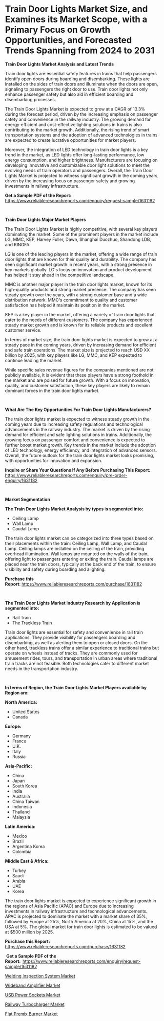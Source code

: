 <p><h1>Train Door Lights Market Size, and Examines its Market Scope, with a Primary Focus on Growth Opportunities, and Forecasted Trends Spanning from 2024 to 2031</h1></p><p><strong>Train Door Lights Market Analysis and Latest Trends</strong></p>
<p><p>Train door lights are essential safety features in trains that help passengers identify open doors during boarding and disembarking. These lights are installed on the sides of train doors and illuminate when the doors are open, signaling to passengers the right door to use. Train door lights not only enhance passenger safety but also aid in efficient boarding and disembarking processes.</p><p>The Train Door Lights Market is expected to grow at a CAGR of 13.3% during the forecast period, driven by the increasing emphasis on passenger safety and convenience in the railway industry. The growing demand for energy-efficient and cost-effective lighting solutions in trains is also contributing to the market growth. Additionally, the rising trend of smart transportation systems and the adoption of advanced technologies in trains are expected to create lucrative opportunities for market players.</p><p>Moreover, the integration of LED technology in train door lights is a key trend in the market, as LED lights offer long-lasting performance, low energy consumption, and higher brightness. Manufacturers are focusing on developing innovative and customizable door light solutions to meet the evolving needs of train operators and passengers. Overall, the Train Door Lights Market is projected to witness significant growth in the coming years, driven by the increasing focus on passenger safety and growing investments in railway infrastructure.</p></p>
<p><strong>Get a Sample PDF of the Report:&nbsp;</strong> <a href="https://www.reliableresearchreports.com/enquiry/request-sample/1631182">https://www.reliableresearchreports.com/enquiry/request-sample/1631182</a></p>
<p>&nbsp;</p>
<p><strong>Train Door Lights Major Market Players</strong></p>
<p><p>The Train Door Lights Market is highly competitive, with several key players dominating the market. Some of the prominent players in the market include LG, MMC, KEP, Harvey Fuller, Dawn, Shanghai Duozhuo, Shandong LDB, and KINGFA.</p><p>LG is one of the leading players in the market, offering a wide range of train door lights that are known for their quality and durability. The company has seen significant market growth in recent years, with a strong presence in key markets globally. LG's focus on innovation and product development has helped it stay ahead in the competitive landscape.</p><p>MMC is another major player in the train door lights market, known for its high-quality products and strong market presence. The company has seen steady growth over the years, with a strong customer base and a wide distribution network. MMC's commitment to quality and customer satisfaction has helped it maintain its position in the market.</p><p>KEP is a key player in the market, offering a variety of train door lights that cater to the needs of different customers. The company has experienced steady market growth and is known for its reliable products and excellent customer service.</p><p>In terms of market size, the train door lights market is expected to grow at a steady pace in the coming years, driven by increasing demand for efficient and safe train operations. The market size is projected to reach USD XX billion by 2025, with key players like LG, MMC, and KEP expected to continue leading the market.</p><p>While specific sales revenue figures for the companies mentioned are not publicly available, it is evident that these players have a strong foothold in the market and are poised for future growth. With a focus on innovation, quality, and customer satisfaction, these key players are likely to remain dominant forces in the train door lights market.</p></p>
<p>&nbsp;</p>
<p><strong>What Are The Key Opportunities For Train Door Lights Manufacturers?</strong></p>
<p><p>The train door lights market is expected to witness steady growth in the coming years due to increasing safety regulations and technological advancements in the railway industry. The market is driven by the rising demand for efficient and safe lighting solutions in trains. Additionally, the growing focus on passenger comfort and convenience is expected to further boost market growth. Key trends in the market include the adoption of LED technology, energy efficiency, and integration of advanced sensors. Overall, the future outlook for the train door lights market looks promising, with opportunities for innovation and expansion.</p></p>
<p><strong>Inquire or Share Your Questions If Any Before Purchasing This Report:</strong> <a href="https://www.reliableresearchreports.com/enquiry/pre-order-enquiry/1631182">https://www.reliableresearchreports.com/enquiry/pre-order-enquiry/1631182</a></p>
<p>&nbsp;</p>
<p><strong>Market Segmentation</strong></p>
<p><strong>The Train Door Lights Market Analysis by types is segmented into:</strong></p>
<p><ul><li>Ceiling Lamp</li><li>Wall Lamp</li><li>Caudal Lamp</li></ul></p>
<p><p>The train door lights market can be categorized into three types based on their placements within the train: Ceiling Lamp, Wall Lamp, and Caudal Lamp. Ceiling lamps are installed on the ceiling of the train, providing overhead illumination. Wall lamps are mounted on the walls of the train, offering light to passengers entering or exiting the train. Caudal lamps are placed near the train doors, typically at the back end of the train, to ensure visibility and safety during boarding and alighting.</p></p>
<p><strong>Purchase this Report:&nbsp;</strong><a href="https://www.reliableresearchreports.com/purchase/1631182">https://www.reliableresearchreports.com/purchase/1631182</a></p>
<p>&nbsp;</p>
<p><strong>The Train Door Lights Market Industry Research by Application is segmented into:</strong></p>
<p><ul><li>Rail Train</li><li>The Trackless Train</li></ul></p>
<p><p>Train door lights are essential for safety and convenience in rail train applications. They provide visibility for passengers boarding and disembarking, as well as alerting them to open or closed doors. On the other hand, trackless trains offer a similar experience to traditional trains but operate on wheels instead of tracks. They are commonly used for amusement rides, tours, and transportation in urban areas where traditional train tracks are not feasible. Both technologies cater to different market needs in the transportation industry.</p></p>
<p>&nbsp;</p>
<p><strong>In terms of Region, the Train Door Lights Market Players available by Region are:</strong></p>
<p>
    <p> <strong> North America: </strong>
        <ul>
            <li>United States</li>
            <li>Canada</li>
        </ul>
        </p> 
    <p> <strong> Europe: </strong>
        <ul>
            <li>Germany</li>
            <li>France</li>
            <li>U.K.</li>
            <li>Italy</li>
            <li>Russia</li>
        </ul>
        </p> 
    <p> <strong> Asia-Pacific: </strong>
        <ul>
            <li>China</li>
            <li>Japan</li>
            <li>South Korea</li>
            <li>India</li>
            <li>Australia</li>
            <li>China Taiwan</li>
            <li>Indonesia</li>
            <li>Thailand</li>
            <li>Malaysia</li>
        </ul>
        </p> 
    <p> <strong> Latin America: </strong>
        <ul>
            <li>Mexico</li>
            <li>Brazil</li>
            <li>Argentina Korea</li>
            <li>Colombia</li>
        </ul>
        </p> 
    <p> <strong> Middle East & Africa: </strong>
        <ul>
            <li>Turkey</li>
            <li>Saudi</li>
            <li>Arabia</li>
            <li>UAE</li>
            <li>Korea</li>
        </ul>
    </p>
    </p>
<p><p>The train door lights market is expected to experience significant growth in the regions of Asia Pacific (APAC) and Europe due to increasing investments in railway infrastructure and technological advancements. APAC is projected to dominate the market with a market share of 35%, followed by Europe at 25%, North America at 20%, China at 15%, and the USA at 5%. The global market for train door lights is estimated to be valued at $500 million by 2025.</p></p>
<p><strong>Purchase this Report: </strong><a href="https://www.reliableresearchreports.com/purchase/1631182">https://www.reliableresearchreports.com/purchase/1631182</a></p>
<p>&nbsp;<strong>Get a Sample PDF of the Report:&nbsp;&nbsp;</strong><a href="https://www.reliableresearchreports.com/enquiry/request-sample/1631182">https://www.reliableresearchreports.com/enquiry/request-sample/1631182</a></p>
<p><strong></strong></p>
<p><p><a href="https://noble-drawer-34c.notion.site/Welding-Inspection-System-Market-Size-and-Growth-Market-Segmentation-Regional-and-Country-Breakdow-270b9040b2724485927985d2209149a2">Welding Inspection System Market</a></p><p><a href="https://view.publitas.com/reportprime-1/wideband-amplifier-market-research-report-reveals-the-latest-trends-and-opportunities-of-this-market-for-period-from-2024-2031-38mrq_o64z8w/">Wideband Amplifier Market</a></p><p><a href="https://view.publitas.com/reportprime-1/usb-power-sockets-market-insights-market-players-and-forecast-till-2031/">USB Power Sockets Market</a></p><p><a href="https://three-jumbo-f6d.notion.site/Railway-Turbocharger-Market-Research-Report-Reveals-The-Latest-Trends-And-Opportunities-of-this-Mark-a4a7ac826e8f46458dca75d0410e8e3e">Railway Turbocharger Market</a></p><p><a href="https://iodized-pantydraco-05c.notion.site/Flat-Premix-Burner-Market-Research-Report-Unlocks-Analysis-on-the-Market-Financial-Status-Market-Si-767a03bc2d9048c186719850acd6f205">Flat Premix Burner Market</a></p></p>